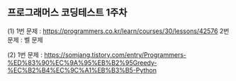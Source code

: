 ## 프로그래머스 코딩테스트 1주차

(1) 1번 문제 : https://programmers.co.kr/learn/courses/30/lessons/42576
    2번 문제 : 벨 문제
    
(2) 1번 문제 : https://somjang.tistory.com/entry/Programmers-%ED%83%90%EC%9A%95%EB%B2%95Greedy-%EC%B2%B4%EC%9C%A1%EB%B3%B5-Python
